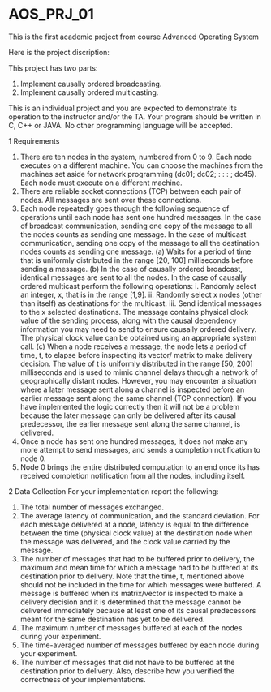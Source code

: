 # AOS_PRJ_01
This is the first academic project from course Advanced Operating System

Here is the project discription:

This project has two parts:
1. Implement causally ordered broadcasting.
2. Implement causally ordered multicasting.

This is an individual project and you are expected to demonstrate its operation to the instructor and/or the TA. Your
program should be written in C, C++ or JAVA. No other programming language will be accepted.

1 Requirements
1. There are ten nodes in the system, numbered from 0 to 9. Each node executes on a different machine. You can
choose the machines from the machines set aside for network programming (dc01; dc02; : : : ; dc45). Each
node must execute on a different machine.
2. There are reliable socket connections (TCP) between each pair of nodes. All messages are sent over these
connections.
3. Each node repeatedly goes through the following sequence of operations until each node has sent one hundred
messages. In the case of broadcast communication, sending one copy of the message to all the nodes counts
as sending one message. In the case of multicast communication, sending one copy of the message to all the
destination nodes counts as sending one message.
  (a) Waits for a period of time that is uniformly distributed in the range [20, 100] milliseconds before sending
      a message.
  (b) In the case of causally ordered broadcast, identical messages are sent to all the nodes. In the case of
      causally ordered multicast perform the following operations:
        i. Randomly select an integer, x, that is in the range [1,9].
        ii. Randomly select x nodes (other than itself) as destinations for the multicast.
        iii. Send identical messages to the x selected destinations.
      The message contains physical clock value of the sending process, along with the causal dependency
      information you may need to send to ensure causally ordered delivery. The physical clock value can be
      obtained using an appropriate system call.
(c) When a node receives a message, the node lets a period of time, t, to elapse before inspecting its vector/
    matrix to make delivery decision. The value of t is uniformly distributed in the range [50, 200] milliseconds
    and is used to mimic channel delays through a network of geographically distant nodes. However,
    you may encounter a situation where a later message sent along a channel is inspected before an earlier
    message sent along the same channel (TCP connection). If you have implemented the logic correctly then
    it will not be a problem because the later message can only be delivered after its causal predecessor, the
    earlier message sent along the same channel, is delivered.
4. Once a node has sent one hundred messages, it does not make any more attempt to send messages, and sends a
completion notification to node 0.
5. Node 0 brings the entire distributed computation to an end once its has received completion notification from all
the nodes, including itself.

2 Data Collection
For your implementation report the following:
1. The total number of messages exchanged.
2. The average latency of communication, and the standard deviation. For each message delivered at a node,
latency is equal to the difference between the time (physical clock value) at the destination node when the
message was delivered, and the clock value carried by the message.
3. The number of messages that had to be buffered prior to delivery, the maximum and mean time for which a
message had to be buffered at its destination prior to delivery. Note that the time, t, mentioned above should
not be included in the time for which messages were buffered. A message is buffered when its matrix/vector
is inspected to make a delivery decision and it is determined that the message cannot be delivered immediately
because at least one of its causal predecessors meant for the same destination has yet to be delivered.
4. The maximum number of messages buffered at each of the nodes during your experiment.
5. The time-averaged number of messages buffered by each node during your experiment.
6. The number of messages that did not have to be buffered at the destination prior to delivery.
Also, describe how you verified the correctness of your implementations.

